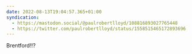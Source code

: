 ```yaml
---
date: 2022-08-13T19:04:57.365+01:00
syndication:
  - https://mastodon.social/@paulrobertlloyd/108816893027765448
  - https://twitter.com/paulrobertlloyd/status/1558515465172893696
---
```

Brentford!!?
